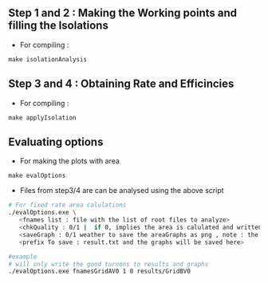 ## Step 1 and 2 : Making the Working points and filling the Isolations
  * For compiling :
  ```
  make isolationAnalysis
  ```
  
## Step 3 and 4 : Obtaining Rate and Efficincies
  * For compiling :
  ```
  make applyIsolation
  ```

## Evaluating options 
 * For making the plots with area 
 ```
 make evalOptions
 ```
 * Files from step3/4 are can be analysed using the above script
 ```bash
 # For fixed rate area calulations
 ./evalOptions.exe \
    <fnames list : file with the list of root files to analyze>
    <chkQuality : 0/1 |  if 0, implies the area is calulated and written to result even if the turnon fails isGoodTurnon() or eT<eT_base+2 >  \
    <saveGraph : 0/1 weather to save the areaGraphs as png , note : the graph is always saved if its better than baseline > \
    <prefix To save : result.txt and the graphs will be saved here>  

#example
# will only write the good turnons to results and graphs
./evalOptions.exe fnamesGridAV0 1 0 results/GridBV0
```

